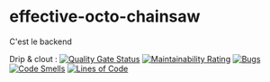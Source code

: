 # effective-octo-chainsaw
C'est le backend 

Drip & clout :
[![Quality Gate Status](https://sonarcloud.io/api/project_badges/measure?project=PP-Groupe-6_effective-octo-chainsaw&metric=alert_status)](https://sonarcloud.io/dashboard?id=PP-Groupe-6_effective-octo-chainsaw)
[![Maintainability Rating](https://sonarcloud.io/api/project_badges/measure?project=PP-Groupe-6_effective-octo-chainsaw&metric=sqale_rating)](https://sonarcloud.io/dashboard?id=PP-Groupe-6_effective-octo-chainsaw)
[![Bugs](https://sonarcloud.io/api/project_badges/measure?project=PP-Groupe-6_effective-octo-chainsaw&metric=bugs)](https://sonarcloud.io/dashboard?id=PP-Groupe-6_effective-octo-chainsaw)
[![Code Smells](https://sonarcloud.io/api/project_badges/measure?project=PP-Groupe-6_effective-octo-chainsaw&metric=code_smells)](https://sonarcloud.io/dashboard?id=PP-Groupe-6_effective-octo-chainsaw)
[![Lines of Code](https://sonarcloud.io/api/project_badges/measure?project=PP-Groupe-6_effective-octo-chainsaw&metric=ncloc)](https://sonarcloud.io/dashboard?id=PP-Groupe-6_effective-octo-chainsaw)

